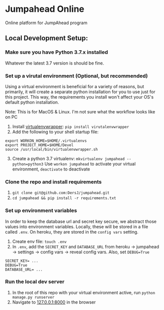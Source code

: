 # Jumpahead Online
Online platform for JumpAhead program

## Local Development Setup:

### Make sure you have Python 3.7.x installed
Whatever the latest 3.7 version is should be fine.

### Set up a virutal environment (Optional, but recommended)
Using a virtual environment is beneficial for a variety of reasons, but primarily, it will create a separate python installation for you to use just for this project. This way, the requirements you install won't affect your OS's default python installation.

Note: This is for MacOS & Linux. I'm not sure what the workflow looks like on PC

1. Install [virtualenvwrapper](https://virtualenvwrapper.readthedocs.io/en/latest/install.html): `pip install virutalenvwrapper`
2. Add the following to your shell startup file:
```
export WORKON_HOME=$HOME/.virtualenvs
export PROJECT_HOME=$HOME/Devel
source /usr/local/bin/virtualenvwrapper.sh
```
3. Create a python 3.7 virtualenv: `mkvirtualenv jumpahead --python=python3`
Use `workon jumpahead` to activate your virtual environment, `deactivate` to deactivate

### Clone the repo and install requirements
1. `git clone git@github.com:DersJ/jumpahead.git`
2. `cd jumpahead && pip install -r requirements.txt`

### Set up environment variables
In order to keep the database url and secret key secure, we abstract those values into environment variables. Locally, these will be stored in a file called `.env`. On heroku, they are stored in the `config vars` setting.

1. Create env file: `touch .env`
2. In `.env`, add the `SECRET_KEY` and `DATABASE_URL` from heroku -> jumpahead -> settings -> config vars -> reveal config vars. Also, set `DEBUG=True`
```
SECRET_KEY= ...
DEBUG=True
DATABASE_URL= ...
```

### Run the local dev server
1. In the root of this repo with your virtual environment active, run `python manage.py runserver` 
2. Navigate to [127.0.0.1:8000]() in the browser
